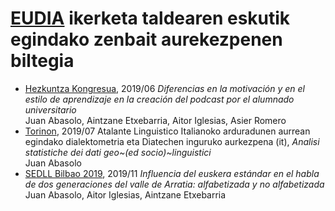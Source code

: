 # [EUDIA](https://www.ehu.eus/eu/web/eudia/home/) ikerketa taldearen eskutik egindako zenbait aurekezpenen biltegia

+ [Hezkuntza Kongresua](https://eudia-ehu.github.io/aurkezpenak/1906HK/), 2019/06 _Diferencias en la motivación y en el estilo de aprendizaje en la creación del podcast por el alumnado universitario_  
    Juan Abasolo, Aintzane Etxebarria, Aitor Iglesias, Asier Romero
+ [Torinon](https://eudia-ehu.github.io/aurkezpenak/1907TorinoALI/), 2019/07 Atalante Linguistico Italianoko arduradunen aurrean egindako dialektometria eta Diatechen inguruko aurkezpena (it), _Analisi statistiche dei dati geo~(ed socio)~linguistici_  
  Juan Abasolo
+ [SEDLL Bilbao 2019](http://eudia-ehu.github.io/aurkezpenak/1911SEDLL/), 2019/11 _Influencia del euskera estándar en el habla de dos generaciones del valle de Arratia: alfabetizada y no alfabetizada_  
    Juan Abasolo, Aitor Iglesias, Aintzane Etxebarria

